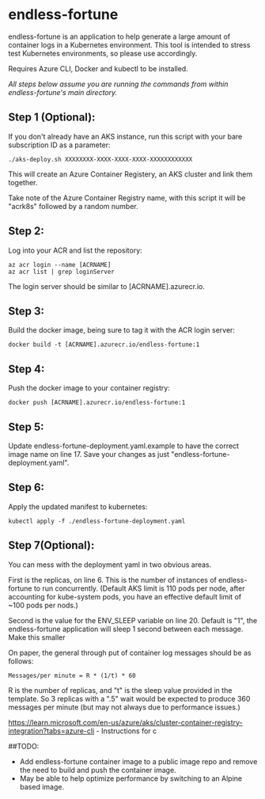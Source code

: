 # endless-fortune

endless-fortune is an application to help generate a large amount of container logs in a Kubernetes environment. This tool is intended to stress test Kubernetes environments, so please use accordingly. 

Requires Azure CLI, Docker and kubectl to be installed. 

*All steps below assume you are running the commands from within endless-fortune's main directory.*

## Step 1 (Optional):
If you don't already have an AKS instance, run this script with your bare subscription ID as a parameter:

```
./aks-deploy.sh XXXXXXXX-XXXX-XXXX-XXXX-XXXXXXXXXXXX
```
This will create an Azure Container Registery, an AKS cluster and link them together. 

Take note of the Azure Container Registry name, with this script it will be "acrk8s" followed by a random number.

## Step 2:
Log into your ACR and list the repository:
```
az acr login --name [ACRNAME]
az acr list | grep loginServer 
```

The login server should be similar to [ACRNAME].azurecr.io.

## Step 3:
Build the docker image, being sure to tag it with the ACR login server:
```
docker build -t [ACRNAME].azurecr.io/endless-fortune:1
```

## Step 4:
Push the docker image to your container registry:
```
docker push [ACRNAME].azurecr.io/endless-fortune:1
```

## Step 5:
Update endless-fortune-deployment.yaml.example to have the correct image name on line 17. Save your changes as just "endless-fortune-deployment.yaml".

## Step 6:
Apply the updated manifest to kubernetes:
```
kubectl apply -f ./endless-fortune-deployment.yaml
```

## Step 7(Optional):
You can mess with the deployment yaml in two obvious areas.

First is the replicas, on line 6. This is the number of instances of endless-fortune to run concurrently. (Default AKS limit is 110 pods per node, after accounting for kube-system pods, you have an effective default limit of ~100 pods per nods.)

Second is the value for the ENV\_SLEEP variable on line 20. Default is "1", the endless-fortune application will sleep 1 second between each message. Make this smaller

On paper, the general through put of container log messages should be as follows:

```
Messages/per minute = R * (1/t) * 60 
```

R is the number of replicas, and "t" is the sleep value provided in the template. So 3 replicas with a ".5" wait would be expected to produce 360 messages per minute (but may not always due to performance issues.)

https://learn.microsoft.com/en-us/azure/aks/cluster-container-registry-integration?tabs=azure-cli - Instructions for c

##TODO:
- Add endless-fortune container image to a public image repo and remove the need to build and push the container image. 
- May be able to help optimize performance by switching to an Alpine based image. 
